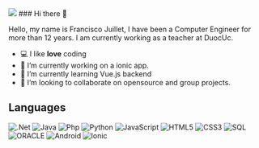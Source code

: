 <img src="https://komarev.com/ghpvc/?username=ProfePanshoots">
### Hi there 👋

Hello, my name is Francisco Juillet, I have been a Computer Engineer for more than 12 years. I am currently working as a teacher at DuocUc.

- 💻 I like **love** coding
- 🔭 I’m currently working on a ionic app.
- 🌱 I’m currently learning Vue.js backend
- 👯 I’m looking to collaborate on opensource and group projects.

<!--
 ## Connect with me:

[<img align="left" alt="ProfePanshoots" width="22px" src="https://raw.githubusercontent.com/iconic/open-iconic/master/svg/globe.svg" />][website]
[<img align="left" alt="Panshoots | Instagram" width="22px" src="https://cdn.jsdelivr.net/npm/simple-icons@v3/icons/instagram.svg" />][instagram]
-->

## Languages

![.Net](https://img.shields.io/badge/-.Net-000000?style=flat&logo=.net)
![Java](https://img.shields.io/badge/-Java-000000?style=flat&logo=java)
![Php](https://img.shields.io/badge/-Php-000000?style=flat&logo=php)
![Python](https://img.shields.io/badge/-Python-000000?style=flat&logo=python)
![JavaScript](https://img.shields.io/badge/-JavaScript-000000?style=flat&logo=javascript)
![HTML5](https://img.shields.io/badge/-HTML5-000000?style=flat&logo=html5)
![CSS3](https://img.shields.io/badge/-CSS-000000?style=flat&logo=css3)
![SQL](https://img.shields.io/badge/-SQL-000000?style=flat&logo=mysql)
![ORACLE](https://img.shields.io/badge/-Oracle-000000?style=flat&logo=oracle)
![Android](https://img.shields.io/badge/-Android-000000?style=flat&logo=android)
![Ionic](https://img.shields.io/badge/-Ionic-000000?style=flat&logo=ionic)
